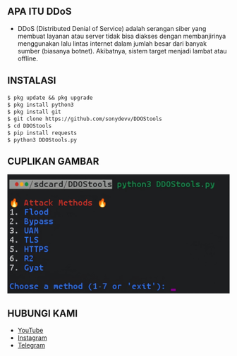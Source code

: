 ## APA ITU DDoS
- DDoS (Distributed Denial of Service) adalah serangan siber yang membuat layanan atau server tidak bisa diakses dengan membanjirinya menggunakan lalu lintas internet dalam jumlah besar dari banyak sumber (biasanya botnet). Akibatnya, sistem target menjadi lambat atau offline.


## INSTALASI
```
$ pkg update && pkg upgrade
$ pkg install python3
$ pkg install git
$ git clone https://github.com/sonydevv/DDOStools
$ cd DDOStools
$ pip install requests
$ python3 DDOStools.py
```

## CUPLIKAN GAMBAR
![Dolkings preview](DDOStools.png)

## HUBUNGI KAMI
- [YouTube](https://youtube.com/sonymodderr)
- [Instagram](https://instagram.com/kuciinglangka)
- [Telegram](https://t.me/OrdinaryPeople403)
